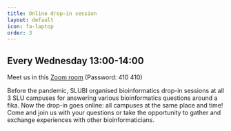 ```yaml
---
title: Online drop-in session
layout: default
icon: fa-laptop
order: 3
---
```


## Every Wednesday 13:00-14:00
Meet us in this [Zoom room](https://slu-se.zoom.us/j/65236249473)
(Password: 410 410)


Before the pandemic, SLUBI organised bioinformatics drop-in sessions at all 3 SLU campuses for answering various bioinformatics questions around a fika. Now the drop-in goes online: all campuses at the same place and time! Come and join us with your questions or take the opportunity to gather and exchange experiences with other bioinformaticians. 